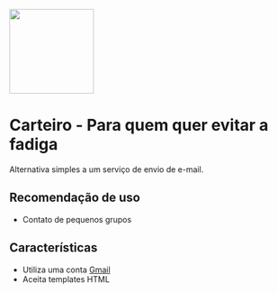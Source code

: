 <p><a href="https://pt.wikipedia.org/wiki/Jaiminho,_o_Carteiro" targe="_blank"><img width="150"src="http://carteiro.lucasguima.com/images/carteiro.png"></a></p>

# Carteiro - Para quem quer evitar a fadiga
Alternativa simples a um serviço de envio de e-mail.

## Recomendação de uso
* Contato de pequenos grupos

## Características
* Utiliza uma conta [Gmail](https://www.google.com/gmail/about/)
* Aceita templates HTML
